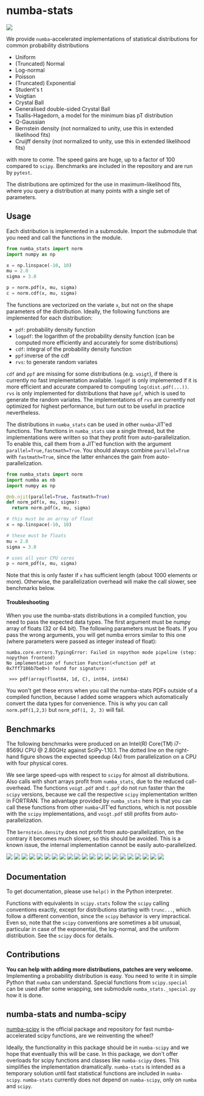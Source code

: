 # numba-stats

![](https://img.shields.io/pypi/v/numba-stats.svg)

We provide `numba`-accelerated implementations of statistical distributions for common probability distributions

* Uniform
* (Truncated) Normal
* Log-normal
* Poisson
* (Truncated) Exponential
* Student's t
* Voigtian
* Crystal Ball
* Generalised double-sided Crystal Ball
* Tsallis-Hagedorn, a model for the minimum bias pT distribution
* Q-Gaussian
* Bernstein density (not normalized to unity, use this in extended likelihood fits)
* Cruijff density (not normalized to unity, use this in extended likelihood fits)

with more to come. The speed gains are huge, up to a factor of 100 compared to `scipy`. Benchmarks are included in the repository and are run by `pytest`.

The distributions are optimized for the use in maximum-likelihood fits, where you query a distribution at many points with a single set of parameters.

## Usage

Each distribution is implemented in a submodule. Import the submodule that you need and call the functions in the module.
```py
from numba_stats import norm
import numpy as np

x = np.linspace(-10, 10)
mu = 2.0
sigma = 3.0

p = norm.pdf(x, mu, sigma)
c = norm.cdf(x, mu, sigma)
```
The functions are vectorized on the variate `x`, but not on the shape parameters of the distribution. Ideally, the following functions are implemented for each distribution:
* `pdf`: probability density function
* `logpdf`: the logarithm of the probability density function (can be computed more efficiently and accurately for some distributions)
* `cdf`: integral of the probability density function
* `ppf`:inverse of the cdf
* `rvs`: to generate random variates

`cdf` and `ppf` are missing for some distributions (e.g. `voigt`), if there is currently no fast implementation available. `logpdf` is only implemented if it is more efficient and accurate compared to computing `log(dist.pdf(...))`. `rvs` is only implemented for distributions that have `ppf`, which is used to generate the random variates. The implementations of `rvs` are currently not optimized for highest performance, but turn out to be useful in practice nevertheless.

The distributions in `numba_stats` can be used in other `numba`-JIT'ed functions. The functions in `numba_stats` use a single thread, but the implementations were written so that they profit from auto-parallelization. To enable this, call them from a JIT'ed function with the argument `parallel=True,fastmath=True`. You should always combine `parallel=True` with `fastmath=True`, since the latter enhances the gain from auto-parallelization.

```py
from numba_stats import norm
import numba as nb
import numpy as np

@nb.njit(parallel=True, fastmath=True)
def norm_pdf(x, mu, sigma):
  return norm.pdf(x, mu, sigma)

# this must be an array of float
x = np.linspace(-10, 10)

# these must be floats
mu = 2.0
sigma = 3.0

# uses all your CPU cores
p = norm_pdf(x, mu, sigma)
```

Note that this is only faster if `x` has sufficient length (about 1000 elements or more). Otherwise, the parallelization overhead will make the call slower, see benchmarks below.

#### Troubleshooting

When you use the numba-stats distributions in a compiled function, you need to pass the expected data types. The first argument must be numpy array of floats (32 or 64 bit). The following parameters must be floats. If you pass the wrong arguments, you will get numba errors similar to this one (where parameters were passed as integer instead of float):
```
numba.core.errors.TypingError: Failed in nopython mode pipeline (step: nopython frontend)
No implementation of function Function(<function pdf at 0x7ff7186b7be0>) found for signature:

 >>> pdf(array(float64, 1d, C), int64, int64)
```
You won't get these errors when you call the numba-stats PDFs outside of a compiled function, because I added some wrappers which automatically convert the data types for convenience. This is why you can call `norm.pdf(1,2,3)` but `norm_pdf(1, 2, 3)` will fail.

## Benchmarks

The following benchmarks were produced on an Intel(R) Core(TM) i7-8569U CPU @ 2.80GHz against SciPy-1.10.1. The dotted line on the right-hand figure shows the expected speedup (4x) from parallelization on a CPU with four physical cores.

We see large speed-ups with respect to `scipy` for almost all distributions. Also calls with short arrays profit from `numba_stats`, due to the reduced call-overhead. The functions `voigt.pdf` and `t.ppf` do not run faster than the `scipy` versions, because we call the respective `scipy` implementation written in FORTRAN. The advantage provided by `numba_stats` here is that you can call these functions from other `numba`-JIT'ed functions, which is not possible with the `scipy` implementations, and `voigt.pdf` still profits from auto-parallelization.

The `bernstein.density` does not profit from auto-parallelization, on the contrary it becomes much slower, so this should be avoided. This is a known issue, the internal implementation cannot be easily auto-parallelized.

![](docs/_static/norm.pdf.svg)
![](docs/_static/norm.cdf.svg)
![](docs/_static/norm.ppf.svg)
![](docs/_static/expon.pdf.svg)
![](docs/_static/expon.cdf.svg)
![](docs/_static/expon.ppf.svg)
![](docs/_static/uniform.pdf.svg)
![](docs/_static/uniform.cdf.svg)
![](docs/_static/uniform.ppf.svg)
![](docs/_static/t.pdf.svg)
![](docs/_static/t.cdf.svg)
![](docs/_static/t.ppf.svg)
![](docs/_static/truncnorm.pdf.svg)
![](docs/_static/truncnorm.cdf.svg)
![](docs/_static/truncnorm.ppf.svg)
![](docs/_static/truncexpon.pdf.svg)
![](docs/_static/truncexpon.cdf.svg)
![](docs/_static/truncexpon.ppf.svg)
![](docs/_static/voigt.pdf.svg)
![](docs/_static/bernstein.density.svg)
![](docs/_static/truncexpon.pdf.plus.norm.pdf.svg)

## Documentation

To get documentation, please use `help()` in the Python interpreter.

Functions with equivalents in `scipy.stats` follow the `scipy` calling conventions exactly, except for distributions starting with `trunc...`, which follow a different convention, since the `scipy` behavior is very impractical. Even so, note that the `scipy` conventions are sometimes a bit unusual, particular in case of the exponential, the log-normal, and the uniform distribution. See the `scipy` docs for details.

## Contributions

**You can help with adding more distributions, patches are very welcome.** Implementing a probability distribution is easy. You need to write it in simple Python that `numba` can understand. Special functions from `scipy.special` can be used after some wrapping, see submodule `numba_stats._special.py` how it is done.

## numba-stats and numba-scipy

[numba-scipy](https://github.com/numba/numba-scipy) is the official package and repository for fast numba-accelerated scipy functions, are we reinventing the wheel?

Ideally, the functionality in this package should be in `numba-scipy` and we hope that eventually this will be case. In this package, we don't offer overloads for scipy functions and classes like `numba-scipy` does. This simplifies the implementation dramatically. `numba-stats` is intended as a temporary solution until fast statistical functions are included in `numba-scipy`. `numba-stats` currently does not depend on `numba-scipy`, only on `numba` and `scipy`.
